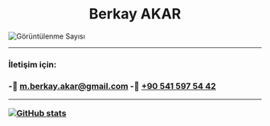 <h1 align="center"> Berkay AKAR</h1>

<p align="left"> <img src="https://komarev.com/ghpvc/?username=mberkayakar" alt="Görüntülenme Sayısı" /> </p>

<hr>
<h3>İletişim için:<h3>
 
-📧 **m.berkay.akar@gmail.com**
-📱 <a href="tel:+90-541-597-54-42">+90 541 597 54 42</a>
 
<hr>
  
[![GitHub stats](https://github-readme-stats.vercel.app/api?username=mberkayakar)](https://github.com/anuraghazra/github-readme-stats)

 

 

 
